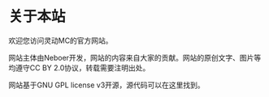 # 关于本站
欢迎您访问灵动MC的官方网站。

网站主体由Neboer开发，网站的内容来自大家的贡献。网站的原创文字、图片等均遵守CC BY 2.0协议，转载需要注明出处。

网站基于GNU GPL license v3开源，源代码可以在这里找到。

